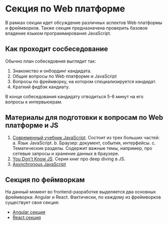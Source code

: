 # Секция по Web платформе

В рамках секции идет обсуждение различных аспектов Web платформы и фреймворков. Также секция предназначена проверить базовое владение языком программирования JavaScript.

## Как проходит сосбеседование

Обычно план собеседовния выглядит так:

1. Знакомство и онбординг кандидата.
2. Общие вопросы по Web платформе и JavaScript
3. Вопросы по фреймворку, на котором специализируется кандидат.
4. Краткий фидбэк кандиату.

В конце собеседования кандидату отводиться 5-6 минут на его вопросы к интервьюерам.

## Материалы для подготовки к вопросам по Web платформе и JS

1. [Современный учебник JavaScript](https://learn.javascript.ru/). Состоит из трех больших частей:
   a. Язык JavaScript.
   b. Браузер: документ, события, интерфейсы.
   с. Тематические разделы. Содержит важные темы, например, про сетевые запросы и хранение данных в браузере.
2. [You Don't Know JS](https://github.com/getify/You-Dont-Know-JS). Серия книг про deep diving в JS.
3. [Asynchronous JavaScript](https://developer.mozilla.org/en-US/docs/Learn/JavaScript/Asynchronous)

## Секция по феймворкам

На данный момент во frontend-разработке выделяется два основных фреймворка: Angular и React. Фактически, по каждому из фреймворков существует своя секция:

- [Angular секция](./platform-angular.md)
- [React секция](./platform-react.md)

